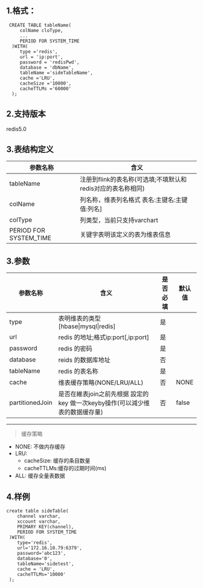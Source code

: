 
## 1.格式：
```
 CREATE TABLE tableName(
     colName cloType,
     ...
     PERIOD FOR SYSTEM_TIME
  )WITH(
     type ='redis',
     url = 'ip:port',
     password = 'redisPwd',
     database = 'dbName',
     tableName ='sideTableName',
     cache ='LRU',
     cacheSize ='10000',
     cacheTTLMs ='60000'
  );
```
## 2.支持版本
 redis5.0

## 3.表结构定义
   
|参数名称|含义|
|----|---|
| tableName | 注册到flink的表名称(可选填;不填默认和redis对应的表名称相同)|
| colName | 列名称，维表列名格式 表名:主键名:主键值:列名]|
| colType | 列类型，当前只支持varchart|
| PERIOD FOR SYSTEM_TIME | 关键字表明该定义的表为维表信息|
  
## 3.参数

|参数名称|含义|是否必填|默认值|
|----|---|---|----|
| type | 表明维表的类型[hbase\|mysql\|redis]|是||
| url | redis 的地址;格式ip:port[,ip:port]|是||
| password | redis 的密码 |是||
| database | reids 的数据库地址|否||
| tableName | redis 的表名称|是||
| cache | 维表缓存策略(NONE/LRU/ALL)|否|NONE|
| partitionedJoin | 是否在維表join之前先根据 設定的key 做一次keyby操作(可以減少维表的数据缓存量)|否|false|

--------------
> 缓存策略
  * NONE: 不做内存缓存
  * LRU:
    * cacheSize: 缓存的条目数量
    * cacheTTLMs:缓存的过期时间(ms)
  * ALL: 缓存全量表数据

## 4.样例
```
create table sideTable(
    channel varchar,
    xccount varchar,
    PRIMARY KEY(channel),
    PERIOD FOR SYSTEM_TIME
 )WITH(
    type='redis',
    url='172.16.10.79:6379',
    password='abc123',
    database='0',
    tableName='sidetest',
    cache = 'LRU',
    cacheTTLMs='10000'
 );

```



